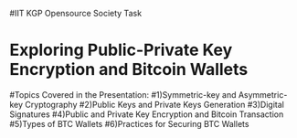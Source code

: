 #IIT KGP Opensource Society Task

# Exploring Public-Private Key Encryption and Bitcoin Wallets
#Topics Covered in the Presentation:
#1)Symmetric-key and Asymmetric-key Cryptography
#2)Public Keys and Private Keys Generation
#3)Digital Signatures
#4)Public and Private Key Encryption and Bitcoin Transaction
#5)Types of BTC Wallets
#6)Practices for Securing BTC Wallets


